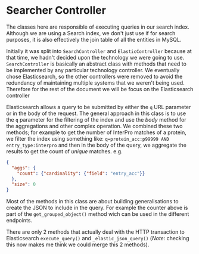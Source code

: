 Searcher Controller
===

The classes here are responsible of executing queries in our search index.
Although we are using a Search index, we don't just use if for search purposes, it is also effectively the join table of all the entities in MySQL.

Initially it was split into `SearchController` and `ElasticController` because at that time, we hadn't decided upon the technology we were going to use. 
`SearchController` is basically an abstract class with methods that need to be implemented by any particular 
technology controller. We eventually chose Elasticsearch, so the other controllers were removed to avoid the redundancy of maintaining multiple systems that we weren't being used. Therefore for the rest of the document we will be focus on the Elasticsearch controller

Elasticsearch allows a query to be submitted by either the `q` URL parameter or in the body of the request. 
The general approach in this class is to use the `q` parameter for the filtering of the index and use the _body_ method for the aggregations and other complex operation. We combined these two methods; for example to get the number of InterPro matches of a protein, we filter the index using something like: `q=protein_acc:p99999 AND entry_type:interpro` and then in the body of the query, we aggregate the results to get the count of *unique* matches. e.g.
```json
{
  "aggs": {
    "count": {"cardinality": {"field": "entry_acc"}}
  },
  "size": 0
}
```

Most of the methods in this class are about building generalisations to create the JSON to include in the query. For example the counter above is part of the `get_grouped_object()` method wich can be used in the different endpoints.

There are only 2 methods that actually deal with the HTTP transaction to Elasticsearch `execute_query()` and `_elastic_json_query()` (*Note*: checking this now makes me think we could merge this 2 methods).
